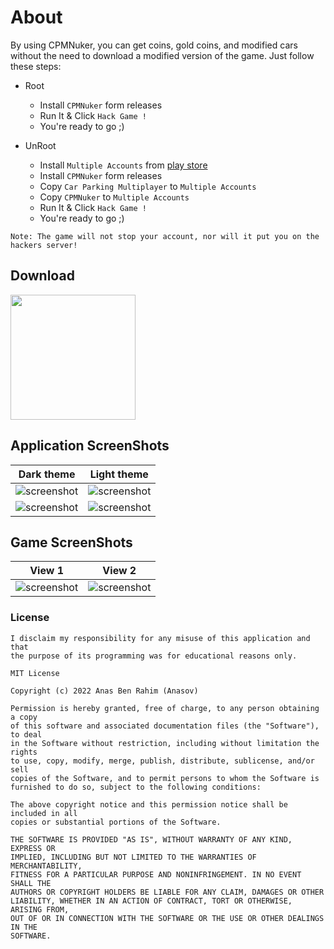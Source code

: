 # About
By using CPMNuker, you can get coins, gold coins, and modified cars without the need to download a modified version of the game.
Just follow these steps:

- Root
    - Install `CPMNuker` form releases
    - Run It & Click `Hack Game !`
    - You're ready to go ;)

- UnRoot
    - Install `Multiple Accounts` from [play store](https://play.google.com)
    - Install `CPMNuker` form releases
    - Copy `Car Parking Multiplayer` to `Multiple Accounts`
    - Copy `CPMNuker` to `Multiple Accounts`
    - Run It & Click `Hack Game !`
    - You're ready to go ;)
    
```
Note: The game will not stop your account, nor will it put you on the hackers server!
```
    
## Download
<a href="https://github.com/mrcsaor/mrcpm/releases/download/4.8.2/app-release.apk" target="_blank" rel="noopener noreferrer">
    <img width="200px" src="./pictures/get-it.png" />
</a>

## Application ScreenShots

Dark theme                 |  Light theme
:-------------------------:|:-------------------------:
![screenshot](./pictures/screenshot-1.jpg)  | ![screenshot](./pictures/screenshot-6.jpg)
![screenshot](./pictures/screenshot-2.jpg)  | ![screenshot](./pictures/screenshot-5.jpg)


## Game ScreenShots

View 1                 |  View 2
:-------------------------:|:-------------------------:
![screenshot](./pictures/screenshot_game-1.jpg)   | ![screenshot](./pictures/screenshot_game-2.jpg)

### License
```
I disclaim my responsibility for any misuse of this application and that
the purpose of its programming was for educational reasons only.
```
```
MIT License

Copyright (c) 2022 Anas Ben Rahim (Anasov)

Permission is hereby granted, free of charge, to any person obtaining a copy
of this software and associated documentation files (the "Software"), to deal
in the Software without restriction, including without limitation the rights
to use, copy, modify, merge, publish, distribute, sublicense, and/or sell
copies of the Software, and to permit persons to whom the Software is
furnished to do so, subject to the following conditions:

The above copyright notice and this permission notice shall be included in all
copies or substantial portions of the Software.

THE SOFTWARE IS PROVIDED "AS IS", WITHOUT WARRANTY OF ANY KIND, EXPRESS OR
IMPLIED, INCLUDING BUT NOT LIMITED TO THE WARRANTIES OF MERCHANTABILITY,
FITNESS FOR A PARTICULAR PURPOSE AND NONINFRINGEMENT. IN NO EVENT SHALL THE
AUTHORS OR COPYRIGHT HOLDERS BE LIABLE FOR ANY CLAIM, DAMAGES OR OTHER
LIABILITY, WHETHER IN AN ACTION OF CONTRACT, TORT OR OTHERWISE, ARISING FROM,
OUT OF OR IN CONNECTION WITH THE SOFTWARE OR THE USE OR OTHER DEALINGS IN THE
SOFTWARE.
```
